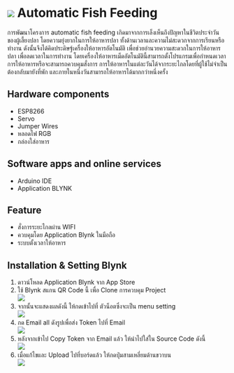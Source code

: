 # ![](IMG/Fish.png) Automatic Fish Feeding
การพัฒนาโครงการ automatic fish feeding เกิดมาจากการเล็งเห็นถึงปัญหาในชีวิตประจำวันของผู้เลี้ยงปลา โดยความยุ่งยากในการให้อาหารปลา ทั้งด้านเวลาและความไม่สะดวกจากการเรียนหรือทำงาน ดังนั้นจึงได้คิดประดิษฐ์เครื่องให้อาหารอัตโนมัติ เพื่อช่วยอำนวยความสะดวกในการให้อาหารปลา เพื่อลดเวลาในการทำงาน โดยเครื่องให้อาหารเม็ดอัตโนมัตินี้สามารถตั้งโปรแกรมเพื่อกำหนดเวลาการให้อาหารหรือจะสามารถควบคุมสั่งการ การให้อาหารในแต่ละวันได้จากระยะไกลโดยที่ผู้ใช้ไม่จำเป็นต้องกลับมายังที่พัก และภายในหนึ่งวันสามารถให้อาหารได้มากกว่าหนึ่งครั้ง
## Hardware components
* ESP8266
* Servo
* Jumper Wires 
* หลอดไฟ RGB
* กล่องใส่อาหาร
## Software apps and online services
* Arduino IDE
* Application BLYNK
## Feature
* สั่งการระยะไกลผ่าน WIFI
* ควบคุมโดย Application Blynk ในมือถือ
* ระบบตั้งเวลาให้อาหาร
## Installation & Setting Blynk
1. ดาวน์โหลด Application Blynk จาก App Store
2. ใช้ Blynk สแกน QR Code นี้ เพื่อ Clone การควบคุม Project<br>
![](IMG/QR-Blynk.png)
3. จากนั้นจะแสดงผลดังนี้ ให้กดเข้าไปที่ ตัวน็อตซึ่งจะเป็น menu setting<br>
![](IMG/IB1.jpg)
4. กด Email all ดังรูปเพื่อส่ง Token ไปที่ Email<br>
![](IMG/IB3.jpg)
5. หลังจากเข้าไป Copy Token จาก Email แล้ว ให้นำไปใส่ใน Source Code ดังนี้<br>
![](IMG/IB4.png)
6. เมื่อแก้ไขและ Upload ไปที่บอร์ดแล้ว ให้กดปุ่มสามเหลี่ยมด้านขวาบน<br>
![](IMG/IB2.jpg)
